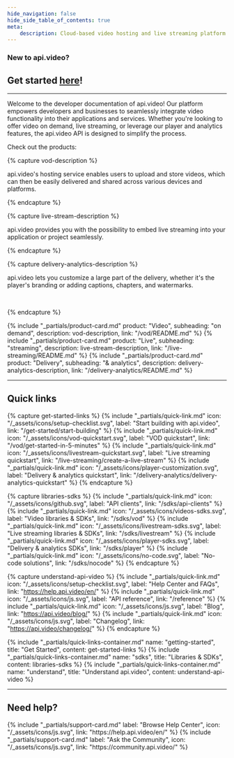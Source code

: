 ```yaml
---
hide_navigation: false
hide_side_table_of_contents: true
meta: 
    description: Cloud-based video hosting and live streaming platform with analytics. Mobile and web SDKs for VOD, live streaming, and player for NodeJS, Javascript, Typescript, Python, Go, PHP, C#, iOS Swift, Android Kotlin.
---
```


<div class="section-header">

### New to api.video?

## Get started [here](/get-started/start-building.md)!

<hr>

</div>

Welcome to the developer documentation of api.video! Our platform empowers developers and businesses to seamlessly integrate video functionality into their applications and services. Whether you're looking to offer video on demand, live streaming, or leverage our player and analytics features, the api.video API is designed to simplify the process.

Check out the products:

<div class="product-cards">

{% capture vod-description %}

api.video's hosting service enables users to upload and store videos, which can then be easily delivered and shared across various devices and platforms.


{% endcapture %}

{% capture live-stream-description %}

api.video provides you with the possibility to embed live streaming into your application or project seamlessly.


{% endcapture %}

{% capture delivery-analytics-description %}

api.video lets you customize a large part of the delivery, whether it's the player's branding or adding captions, chapters, and watermarks.

<br>

{% endcapture %}

{% include "_partials/product-card.md" product: "Video", subheading: "on demand", description: vod-description, link: "/vod/README.md" %}
{% include "_partials/product-card.md" product: "Live", subheading: "streaming", description: live-stream-description, link: "/live-streaming/README.md" %}
{% include "_partials/product-card.md" product: "Delivery", subheading: "& analytics", description: delivery-analytics-description, link: "/delivery-analytics/README.md" %}

</div>


<div class="section-header">

<hr/>

## Quick links

</div>

<div class="quick-links">
{% capture get-started-links %}
{% include "_partials/quick-link.md" icon: "/_assets/icons/setup-checklist.svg", label: "Start building with api.video", link: "/get-started/start-building" %}
{% include "_partials/quick-link.md" icon: "/_assets/icons/vod-quickstart.svg", label: "VOD quickstart", link: "/vod/get-started-in-5-minutes" %}
{% include "_partials/quick-link.md" icon: "/_assets/icons/livestream-quickstart.svg", label: "Live streaming quickstart", link: "/live-streaming/create-a-live-stream" %}
{% include "_partials/quick-link.md" icon: "/_assets/icons/player-customization.svg", label: "Delivery & analytics quickstart", link: "/delivery-analytics/delivery-analytics-quickstart" %}
{% endcapture %}

{% capture libraries-sdks %}
{% include "_partials/quick-link.md" icon: "/_assets/icons/github.svg", label: "API clients", link: "/sdks/api-clients" %}
{% include "_partials/quick-link.md" icon: "/_assets/icons/videos-sdks.svg", label: "Video libraries & SDKs", link: "/sdks/vod" %}
{% include "_partials/quick-link.md" icon: "/_assets/icons/livestream-sdks.svg", label: "Live streaming libraries & SDKs", link: "/sdks/livestream" %}
{% include "_partials/quick-link.md" icon: "/_assets/icons/player-sdks.svg", label: "Delivery & analytics SDKs", link: "/sdks/player" %}
{% include "_partials/quick-link.md" icon: "/_assets/icons/no-code.svg", label: "No-code solutions", link: "/sdks/nocode" %}
{% endcapture %}

{% capture understand-api-video %}
{% include "_partials/quick-link.md" icon: "/_assets/icons/setup-checklist.svg", label: "Help Center and FAQs", link: "https://help.api.video/en/" %}
{% include "_partials/quick-link.md" icon: "/_assets/icons/js.svg", label: "API reference", link: "/reference" %}
{% include "_partials/quick-link.md" icon: "/_assets/icons/js.svg", label: "Blog", link: "https://api.video/blog/" %}
{% include "_partials/quick-link.md" icon: "/_assets/icons/js.svg", label: "Changelog", link: "https://api.video/changelog/" %}
{% endcapture %}


{% include "_partials/quick-links-container.md" name: "getting-started", title: "Get Started", content: get-started-links %}
{% include "_partials/quick-links-container.md" name: "sdks", title: "Libraries & SDKs", content: libraries-sdks %}
{% include "_partials/quick-links-container.md" name: "understand", title: "Understand api.video", content: understand-api-video %}

</div>


<div class="section-header"> 

<hr/>

## Need help?

</div>

<div class="support-cards">
{% include "_partials/support-card.md" label: "Browse Help Center", icon: "/_assets/icons/js.svg", link: "https://help.api.video/en/" %}
{% include "_partials/support-card.md" label: "Ask the Community", icon: "/_assets/icons/js.svg", link: "https://community.api.video/" %}
</div> 
